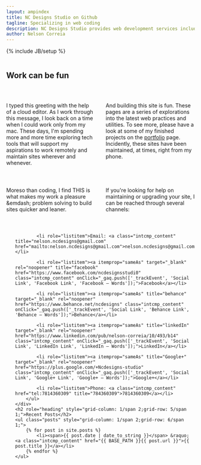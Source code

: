 ```yaml
---
layout: ampindex
title: NC Designs Studio on Github
tagline: Specializing in web coding
description: NC Designs Studio provides web development services including web design, production, and maintenance.
author: Nelson Correia
---
```

{% include JB/setup %}
<section itemscope itemtype="http://schema.org/Organization" class="grid_homepage" style="display: grid;grid-template-columns: 1fr 1fr;grid-template-rows: auto;grid-column-gap: 2em;grid-row-gap: 2em;">
	<h2 role="heading" id="special-header" style="grid-column: 1/span 2;grid-row: 1/span 1;">Work can be fun
	</h2>
		<p itemprop="description" style="grid-column: 1/span 1;grid-row: 2/span 1;">
			I typed this greeting with the help of a cloud editor. As I work through this message, I look back on a time when I could work only from my mac. These days, I'm spending more and more time exploring tech tools that will support my aspirations to work remotely and maintain sites wherever and whenever.
		</p>
		<p itemprop="description" style="grid-column: 1/span 1;grid-row: 3/span 1;">
			Moreso than coding, I find <span style="text-transform:uppercase;">this</span> is what makes my work a pleasure &emdash; problem solving to build sites quicker and leaner.
		</p>
		<p itemprop="description" style="grid-column: 2/span 1;grid-row: 2/span 1;">
			And building this site is fun. These pages are a series of explorations into the latest web practices and utilities. To see more, please have a look at some of my finished projects on the <a class="intcmp_content" href="/portfolio.html" title="portfolio" onClick="_gaq.push(['_trackEvent', 'Internal Link', 'Portfolio Link', 'Portfolio – Words']);">portfolio</a> page. Incidently, these sites have been maintained, at times, right from my phone.
		</p>
		<p itemprop="specialty" style="grid-column: 2/span 1;grid-row: 3/span 1;">
			If you're looking for help on maintaining or upgrading your site, I can be reached through several channels:
		</p>
	<div style="grid-column: 1/span 2;grid-row: 4/span 1;">
		<ul role="list" class="grid_contact-info">
			<link itemprop="url" href="https://ncdesigns-studio.com">

			<li role="listitem">Email: <a class="intcmp_content" title="nelson.ncdesigns@gmail.com" href="mailto:nelson.ncdesigns@gmail.com">nelson.ncdesigns@gmail.com</a></li>

			<li role="listitem"><a itemprop="sameAs" target="_blank" rel="noopener" title="facebook" href="https://www.facebook.com/ncdesignsstudi0" class="intcmp_content" onClick="_gaq.push(['_trackEvent', 'Social Link', 'Facebook Link', 'Facebook – Words']);">Facebook</a></li>

			<li role="listitem"><a itemprop="sameAs" title="behance" target="_blank" rel="noopener" href="https://www.behance.net/ncdesigns" class="intcmp_content" onClick="_gaq.push(['_trackEvent', 'Social Link', 'Behance Link', 'Behance – Words']);">Behance</a></li>

			<li role="listitem"><a itemprop="sameAs" title="linkedIn" target="_blank" rel="noopener" href="https://www.linkedin.com/pub/nelson-correia/10/493/b14" class="intcmp_content" onClick="_gaq.push(['_trackEvent', 'Social Link', 'LinkedIn Link', 'LinkedIn – Words']);">LinkedIn</a></li>

			<li role="listitem"><a itemprop="sameAs" title="Google+" target="_blank" rel="noopener" href="https://plus.google.com/+Ncdesigns-studio" class="intcmp_content" onClick="_gaq.push(['_trackEvent', 'Social Link', 'Google+ Link', 'Google+ – Words']);">Google+</a></li>

			<li role="listitem">Phone: <a class="intcmp_content" href="tel:7814360309" title="784360309">7814360309</a></li>
		</ul>
	</div>
	<h2 role="heading" style="grid-column: 1/span 2;grid-row: 5/span 1;">Recent Posts</h2>
	<ul class="posts" style="grid-column: 1/span 2;grid-row: 6/span 1;">
		{% for post in site.posts %}
			<li><span>{{ post.date | date_to_string }}</span> &raquo; <a class="intcmp_content" href="{{ BASE_PATH }}{{ post.url }}">{{ post.title }}</a></li>
		{% endfor %}
	</ul>
</section>
<template id="shadowDOMTemplateTest">
<style>
h2.flex-item{
color:blue;
}
</style>
<div>
	<content></content>
</div>
</template>
<script>
    var shadow = document.querySelector('#special-header').createShadowRoot();
    var template = document.querySelector('#shadowDOMTemplateTest');
    var clone = document.importNode(template.content, true);
    shadow.appendChild(clone);
    document.querySelector('#special-header').textContent = 'Work can be fun.';
</script>